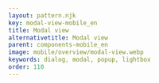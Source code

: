 ```yaml
---
layout: pattern.njk
key: modal-view-mobile_en
title: Modal view
alternativetitle: Modal view
parent: components-mobile_en
image: mobile/overview/modal-view.webp
keywords: dialog, modal, popup, lightbox
order: 110
---
```





